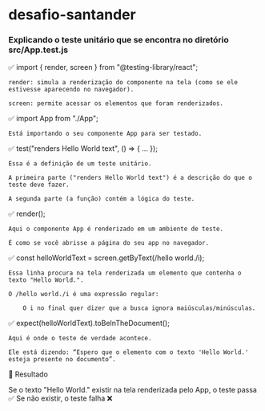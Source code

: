# desafio-santander


### Explicando o teste unitário que se encontra no diretório src/App.test.js

✅ import { render, screen } from "@testing-library/react";

    render: simula a renderização do componente na tela (como se ele estivesse aparecendo no navegador).

    screen: permite acessar os elementos que foram renderizados.

✅ import App from "./App";

    Está importando o seu componente App para ser testado.

✅ test("renders Hello World text", () => { ... });

    Essa é a definição de um teste unitário.

    A primeira parte ("renders Hello World text") é a descrição do que o teste deve fazer.

    A segunda parte (a função) contém a lógica do teste.

✅ render(<App />);

    Aqui o componente App é renderizado em um ambiente de teste.

    É como se você abrisse a página do seu app no navegador.

✅ const helloWorldText = screen.getByText(/hello world./i);

    Essa linha procura na tela renderizada um elemento que contenha o texto "Hello World.".

    O /hello world./i é uma expressão regular:

        O i no final quer dizer que a busca ignora maiúsculas/minúsculas.

✅ expect(helloWorldText).toBeInTheDocument();

    Aqui é onde o teste de verdade acontece.

    Ele está dizendo: “Espero que o elemento com o texto 'Hello World.' esteja presente no documento”.

📌 Resultado

Se o texto "Hello World." existir na tela renderizada pelo App, o teste passa ✅
Se não existir, o teste falha ❌
